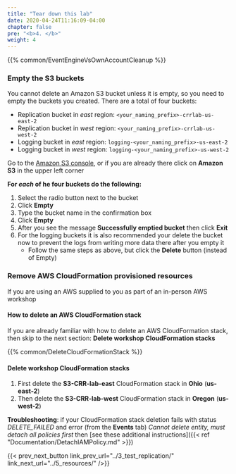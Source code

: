 ```yaml
---
title: "Tear down this lab"
date: 2020-04-24T11:16:09-04:00
chapter: false
pre: "<b>4. </b>"
weight: 4
---
```


{{% common/EventEngineVsOwnAccountCleanup %}}

### Empty the S3 buckets

You cannot delete an Amazon S3 bucket unless it is empty, so you need to empty the buckets you created. There are a total of four buckets:

* Replication bucket in _east_ region: `<your_naming_prefix>-crrlab-us-east-2`
* Replication bucket in _west_ region: `<your_naming_prefix>-crrlab-us-west-2`
* Logging bucket in _east_ region: `logging-<your_naming_prefix>-us-east-2`
* Logging bucket in _west_ region: `logging-<your_naming_prefix>-us-west-2`

Go to the [Amazon S3 console](https://s3.console.aws.amazon.com/s3/home), or if you are already there click on **Amazon S3** in the upper left corner

**For _each_ of he four buckets do the following:**

1. Select the radio button next to the bucket
1. Click **Empty**
1. Type the bucket name in the confirmation box
1. Click **Empty**
1. After you see the message **Successfully emptied bucket** then click **Exit**
1. For the logging buckets it is also recommended your delete the bucket now to prevent the logs from writing more data there after you empty it
      * Follow the same steps as above, but click the **Delete** button (instead of Empty)

### Remove AWS CloudFormation provisioned resources

If you are using an AWS supplied to you as part of an in-person AWS workshop

#### How to delete an AWS CloudFormation stack

If you are already familiar with how to delete an AWS CloudFormation stack, then skip to the next section: **Delete workshop CloudFormation stacks**

{{% common/DeleteCloudFormationStack %}}

#### Delete workshop CloudFormation stacks

1. First delete the **S3-CRR-lab-east** CloudFormation stack in **Ohio** (**us-east-2**)
1. Then delete the **S3-CRR-lab-west** CloudFormation stack in **Oregon** (**us-west-2**)

**Troubleshooting**: if your CloudFormation stack deletion fails with status _DELETE_FAILED_ and error (from the **Events** tab) _Cannot delete entity, must detach all policies first_ then [see these additional instructions]({{< ref "Documentation/DetachIAMPolicy.md" >}})

{{< prev_next_button link_prev_url="../3_test_replication/" link_next_url="../5_resources/" />}}